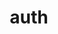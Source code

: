 ---
layout: landing_page
sidebar: qq_cli_command_reference_sidebar
summary: Listing of commands for auth
title: auth
zendesk_source: qq CLI Command Guide

---
